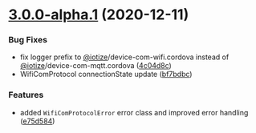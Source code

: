 <a name="3.0.0-alpha.1"></a>
# [3.0.0-alpha.1](https://github.com/iotize-sas/device-com-wifi.cordova/compare/v3.1.0...v3.0.0-alpha.1) (2020-12-11)


### Bug Fixes

* fix logger prefix to [@iotize](https://github.com/iotize)/device-com-wifi.cordova instead of [@iotize](https://github.com/iotize)/device-com-mqtt.cordova ([4c04d8c](https://github.com/iotize-sas/device-com-wifi.cordova/commit/4c04d8c))
* WifiComProtocol connectionState update ([bf7bdbc](https://github.com/iotize-sas/device-com-wifi.cordova/commit/bf7bdbc))


### Features

* added `WifiComProtocolError` error class and improved error handling ([e75d584](https://github.com/iotize-sas/device-com-wifi.cordova/commit/e75d584))



